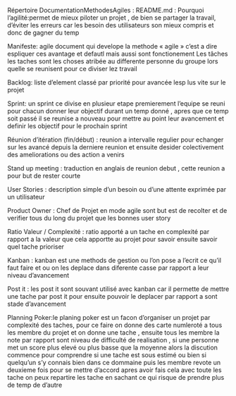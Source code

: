 Répertoire DocumentationMethodesAgiles : 
README.md :
 Pourquoi l’agilité:permet de mieux piloter un projet , de bien se partager la travail, d’éviter les erreurs car les besoin des utilisateurs son mieux compris et donc de gagner du temp
 
Manifeste: agile document qui develope la methode « agile » c’est a dire espliquer ces avantage et defautl mais aussi sont fonctionement
 Les tâches les taches sont les choses atribée au differente personne du groupe lors quelle se reunisent pour ce diviser lez travail
 
 Backlog: liste d’element classé par priorité pour avancée lesp lus vite sur le projet
 
 Sprint: un sprint ce divise en plusieur etape premierement l’equipe se reuni pour chacun donner leur objectif durant un temp donné , apres que ce temp soit passé il se reunise a nouveau pour mettre au point leur avancement et definir les objectif pour le prochain sprint
 
Réunion d’itération (fin/début) : reunion a intervalle regulier pour echanger sur les avancé depuis la derniere reunion et ensuite desider colectivement des ameliorations ou des action a venirs

 Stand up meeting : traduction en anglais de reunion debut , cette reunion a pour but de rester  courte

 User Stories : description simple d’un besoin ou d’une attente exprimée par un utilisateur

 Product Owner : Chef de Projet en mode agile sont but est de recolter et de verifier tous du long du projet que les bonnes user story

 Ratio Valeur / Complexité : ratio apporté a un tache en complexité par rapport a la valeur que cela apportte au projet pour savoir ensuite savoir quel tache prioriser

Kanban : kanban est une methods de gestion ou l’on pose a l’ecrit ce qu’il faut faire et ou on les deplace dans diferente casse par rapport a leur niveau d’avancement

Post it : les post it sont souvant utilisé avec kanban car il permette de mettre une tache par post it pour ensuite pouvoir le deplacer par rapport a sont stade d’avancement

Planning Poker:le planing poker est un facon d’organiser un projet par complexité des taches, pour ce faire on donne des carte numleroté a tous les membre du projet et on donne une tache , ensuite tous les membre la note par rapport sont niveau de difficulté de realisation , si une personne met un score plus elevé ou plus basse que la moyenne  alors la discution commence pour comprendre si une tache est sous estimé ou bien si quelqu’un s’y connais bien dans ce dommaine puis les membre revote un deuxieme fois pour se mettre d’accord apres avoir fais cela avec toute les tache on peux repartire les tache en sachant ce qui risque de prendre plus de temp de d’autre
